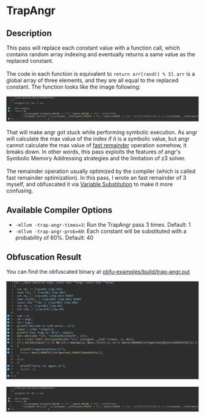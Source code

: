 # TrapAngr
## Description
This pass will replace each constant value with a function call, which contains random array indexing and eventually returns a same value as the replaced constant.
\
\
The code in each function is equivalent to `return arr[rand() % 3]`. `arr` is a global array of three elements, and they are all equal to the replaced constant. The function looks like the image following:
\
\
![](assets/genrand.png)
\
\
That will make angr got stuck while performing symbolic execution. As angr will calculate the max value of the index if it is a symbolic value, but angr cannot calculate the max value of [fast remainder](https://reverseengineering.stackexchange.com/questions/1397/how-can-i-reverse-optimized-integer-division-modulo-by-constant-operations) operation somehow, it breaks down. In other words, this pass exploits the features of angr's Symbolic Memory Addressing strategies and the limitation of z3 solver.
\
\
The remainder operation usually optimized by the compiler (which is called fast remainder optimization). In this pass, I wrote an fast remainder of 3 myself, and obfuscated it via [Variable Substitution](llvm/lib/Transforms/Obfuscation/VariableSubstitution.cpp) to make it more confusing. 

## Available Compiler Options
- `-mllvm -trap-angr-times=3`: Run the TrapAngr pass 3 times. Default: 1
- `-mllvm -trap-angr-prob=60`: Each constant will be substituted with a probability of 60%. Default: 40
## Obfuscation Result
You can find the obfuscated binary at [obfu-examples/build/trap-angr.out](obfu-examples/build/trap-angr.out)
\
\
![](assets/trap-angr-result.png)
\
\
![](assets/genrand.png)
